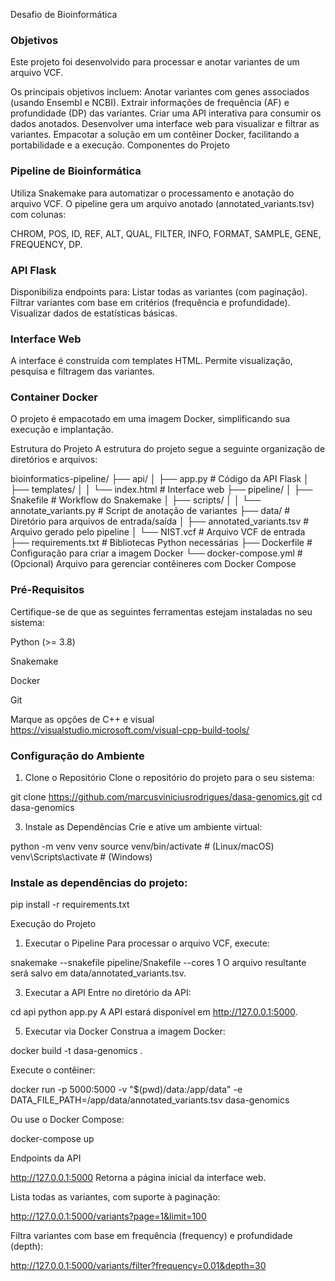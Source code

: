 Desafio de Bioinformática

### Objetivos ###
Este projeto foi desenvolvido para processar e anotar variantes de um arquivo VCF. 

Os principais objetivos incluem:
Anotar variantes com genes associados (usando Ensembl e NCBI).
Extrair informações de frequência (AF) e profundidade (DP) das variantes.
Criar uma API interativa para consumir os dados anotados.
Desenvolver uma interface web para visualizar e filtrar as variantes.
Empacotar a solução em um contêiner Docker, facilitando a portabilidade e a execução.
Componentes do Projeto

### Pipeline de Bioinformática ###
Utiliza Snakemake para automatizar o processamento e anotação do arquivo VCF.
O pipeline gera um arquivo anotado (annotated_variants.tsv) com colunas:

CHROM, POS, ID, REF, ALT, QUAL, FILTER, INFO, FORMAT, SAMPLE, GENE, FREQUENCY, DP.

### API Flask ###
Disponibiliza endpoints para:
Listar todas as variantes (com paginação).
Filtrar variantes com base em critérios (frequência e profundidade).
Visualizar dados de estatísticas básicas.

### Interface Web ### 
A interface é construída com templates HTML.
Permite visualização, pesquisa e filtragem das variantes.

### Container Docker ###
O projeto é empacotado em uma imagem Docker, simplificando sua execução e implantação.

Estrutura do Projeto
A estrutura do projeto segue a seguinte organização de diretórios e arquivos:

bioinformatics-pipeline/
├── api/
│   ├── app.py                 # Código da API Flask
│   ├── templates/
│   │   └── index.html         # Interface web
├── pipeline/
│   ├── Snakefile              # Workflow do Snakemake
│   ├── scripts/
│   │   └── annotate_variants.py  # Script de anotação de variantes
├── data/                      # Diretório para arquivos de entrada/saída
│   ├── annotated_variants.tsv # Arquivo gerado pelo pipeline
│   └── NIST.vcf               # Arquivo VCF de entrada
├── requirements.txt           # Bibliotecas Python necessárias
├── Dockerfile                 # Configuração para criar a imagem Docker
└── docker-compose.yml         # (Opcional) Arquivo para gerenciar contêineres com Docker Compose

### Pré-Requisitos ###

Certifique-se de que as seguintes ferramentas estejam instaladas no seu sistema:

Python (>= 3.8)

Snakemake

Docker

Git

Marque as opções de C++ e visual https://visualstudio.microsoft.com/visual-cpp-build-tools/

### Configuração do Ambiente ###
1. Clone o Repositório
Clone o repositório do projeto para o seu sistema:

git clone https://github.com/marcusviniciusrodrigues/dasa-genomics.git
cd dasa-genomics

3. Instale as Dependências
Crie e ative um ambiente virtual:

python -m venv venv
source venv/bin/activate  # (Linux/macOS)
venv\Scripts\activate     # (Windows)

### Instale as dependências do projeto:

pip install -r requirements.txt


Execução do Projeto
1. Executar o Pipeline
Para processar o arquivo VCF, execute:

snakemake --snakefile pipeline/Snakefile --cores 1
O arquivo resultante será salvo em data/annotated_variants.tsv.

3. Executar a API
Entre no diretório da API:

cd api
python app.py
A API estará disponível em http://127.0.0.1:5000.

5. Executar via Docker
Construa a imagem Docker:

docker build -t dasa-genomics .

Execute o contêiner:

docker run -p 5000:5000 -v "$(pwd)/data:/app/data" -e DATA_FILE_PATH=/app/data/annotated_variants.tsv dasa-genomics

Ou use o Docker Compose:

docker-compose up

Endpoints da API

http://127.0.0.1:5000
Retorna a página inicial da interface web.

Lista todas as variantes, com suporte à paginação:

http://127.0.0.1:5000/variants?page=1&limit=100

Filtra variantes com base em frequência (frequency) e profundidade (depth):

http://127.0.0.1:5000/variants/filter?frequency=0.01&depth=30


